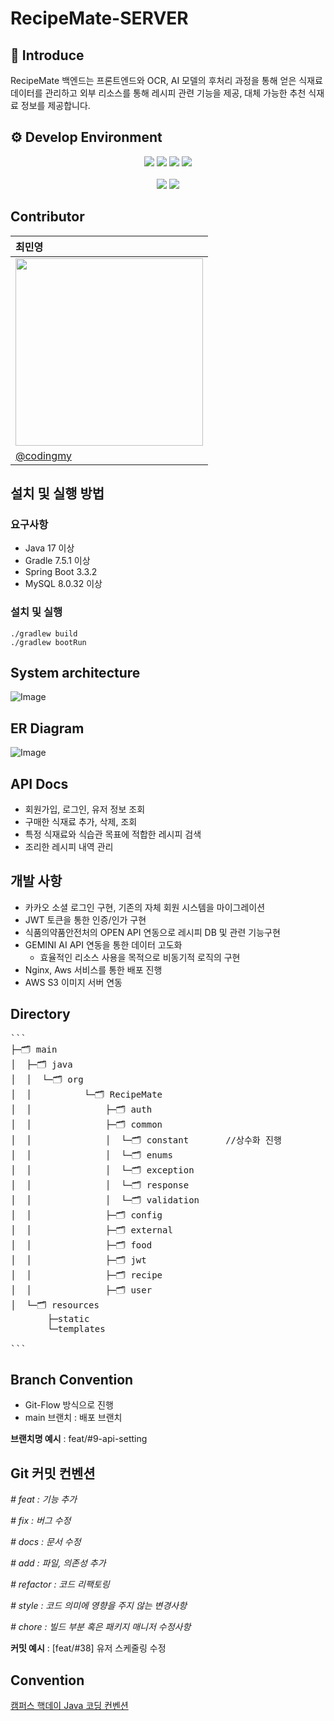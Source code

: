 ﻿# RecipeMate-SERVER

## 📝 Introduce

RecipeMate 백엔드는 프론트엔드와 OCR, AI 모델의 후처리 과정을 통해 얻은 식재료 데이터를 관리하고 외부 리소스를 통해 레시피 관련 기능을 제공, 대체 가능한 추천 식재료 정보를 제공합니다.

## ⚙️ Develop Environment

<div align="center">
	<img src="https://img.shields.io/badge/Java-ED8B00?style=for-the-badge&logo=openjdk&logoColor=white"/></a>
	<img src="https://img.shields.io/badge/Spring-6DB33F?style=for-the-badge&logo=spring&logoColor=white"/></a>
	<img src="https://img.shields.io/badge/MySQL-00000F?style=for-the-badge&logo=mysql&logoColor=white"/></a>
	<img src="https://img.shields.io/badge/Spring_Security-6DB33F?style=for-the-badge&logo=Spring-Security&logoColor=white"/></a>
</div>
<br>
<div align="center">
	<img src="https://img.shields.io/badge/Notion-%23000000.svg?style=for-the-badge&logo=notion&logoColor=white"/></a>
	<img src="https://img.shields.io/badge/Figma-F24E1E?style=for-the-badge&logo=figma&logoColor=white"/></a>
	
</div>


## **Contributor**  

| 최민영 |
|:----------|
| <img src="https://github.com/2024-MobileProgramming/MP-Server/assets/97686638/f09cd579-9677-45c8-90f0-5a1b8c5dd8c3" width="300" /> |
|[@codingmy](https://github.com/codingmy, "codingmy")|



## 설치 및 실행 방법
### 요구사항
- Java 17 이상
- Gradle 7.5.1 이상
- Spring Boot 3.3.2
- MySQL 8.0.32 이상

### 설치 및 실행
```
./gradlew build
./gradlew bootRun
```

## **System architecture**
![Image](https://github.com/user-attachments/assets/1ff22a17-30b3-4a52-84c9-73a57f92c498)

## **ER Diagram**
![Image](https://github.com/user-attachments/assets/dfeee1a8-82ca-4441-a626-f5f0dc7bc3dc)

## **API Docs**
- 회원가입, 로그인, 유저 정보 조회
- 구매한 식재료 추가, 삭제, 조회
- 특정 식재료와 식습관 목표에 적합한 레시피 검색
- 조리한 레시피 내역 관리 

## **개발 사항**
- 카카오 소셜 로그인 구현, 기존의 자체 회원 시스템을 마이그레이션
- JWT 토큰을 통한 인증/인가 구현
- 식품의약품안전처의 OPEN API 연동으로 레시피 DB 및 관련 기능구현
- GEMINI AI API 연동을 통한 데이터 고도화
   - 효율적인 리소스 사용을 목적으로 비동기적 로직의 구현 
- Nginx, Aws 서비스를 통한 배포 진행
- AWS S3 이미지 서버 연동

## **Directory**

<pre>
```
├─🗂️ main
│  ├─🗂️ java
│  │  └─🗂️ org
│  │          └─🗂️ RecipeMate
│  │              ├─🗂️ auth
│  │              ├─🗂️ common
│  │              │  └─🗂️ constant       //상수화 진행
│  │              │  └─🗂️ enums
│  │              │  └─🗂️ exception
│  │              │  └─🗂️ response
│  │              │  └─🗂️ validation
│  │              ├─🗂️ config
│  │              ├─🗂️ external
│  │              ├─🗂️ food
│  │              ├─🗂️ jwt
│  │              ├─🗂️ recipe
│  │              ├─🗂️ user
│  └─🗂️ resources
       ├─static
       └─templates

```
</pre>





## **Branch Convention**
- Git-Flow 방식으로 진행
- main 브랜치 :  배포 브랜치

**브랜치명 예시** : feat/#9-api-setting


## **Git 커밋 컨벤션**

*# feat : 기능 추가*

*# fix : 버그 수정*

*# docs : 문서 수정*

*# add : 파일, 의존성 추가*

*# refactor : 코드 리팩토링*

*# style : 코드 의미에 영향을 주지 않는 변경사항*

*# chore : 빌드 부분 혹은 패키지 매니저 수정사항*

**커밋 예시** : [feat/#38] 유저 스케줄링 수정


## **Convention**
[캠퍼스 핵데이 Java 코딩 컨벤션](https://naver.github.io/hackday-conventions-java/, "캠퍼스 핵데이 Java 코딩 컨벤션")

